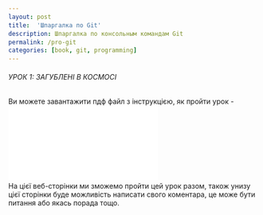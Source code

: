 ```yaml
---
layout: post
title:  'Шпаргалка по Git'
description: Шпаргалка по консольным командам Git
permalink: /pro-git
categories: [book, git, programming]
---
```


###### УРОК 1: ЗАГУБЛЕНІ В КОСМОСІ

Ви можете завантажити пдф файл з інструкцією, як пройти урок - ![ЗАГУБЛЕНІ В КОСМОСІ](./pdf/ЗАГУБЛЕНІ_В_КОСМОСІ.pdf)   
На цієї веб-сторінки ми зможемо пройти цей урок разом, також унизу цієї сторінки 
буде можливість написати свого коментара, це може бути питання або якась порада тощо.   